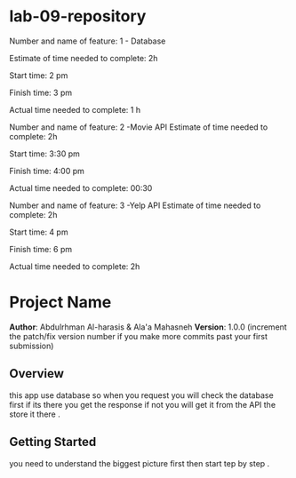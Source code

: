 # lab-09-repository

Number and name of feature: 1 - Database

Estimate of time needed to complete: 2h

Start time: 2 pm

Finish time: 3 pm

Actual time needed to complete: 1 h



Number and name of feature: 2 -Movie API
Estimate of time needed to complete: 2h

Start time: 3:30 pm

Finish time: 4:00 pm

Actual time needed to complete: 00:30


Number and name of feature: 3 -Yelp API
Estimate of time needed to complete: 2h

Start time: 4 pm

Finish time: 6 pm

Actual time needed to complete: 2h


# Project Name

**Author**: Abdulrhman Al-harasis &  Ala'a Mahasneh
**Version**: 1.0.0 (increment the patch/fix version number if you make more commits past your first submission)

## Overview
this app use database so when you request you will check the database first if its there you get the response if not you will get it from the API the store it there . 
## Getting Started
you need to understand the biggest picture first then start tep by step .




